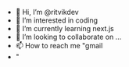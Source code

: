 - 👋 Hi, I’m @ritvikdev
- 👀 I’m interested in coding
- 🌱 I’m currently learning next.js
- 💞️ I’m looking to collaborate on ...
- 📫 How to reach me "gmail
- "

<!---
ritvikdev/ritvikdev is a ✨ special ✨ repository because its `README.md` (this file) appears on your GitHub profile.
You can click the Preview link to take a look at your changes.
--->
